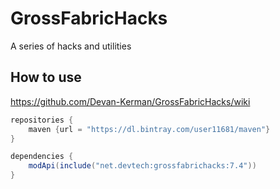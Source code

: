 # GrossFabricHacks
A series of hacks and utilities

How to use
---
https://github.com/Devan-Kerman/GrossFabricHacks/wiki

```groovy
repositories {
    maven {url = "https://dl.bintray.com/user11681/maven"}
}

dependencies {
    modApi(include("net.devtech:grossfabrichacks:7.4"))
}
```

